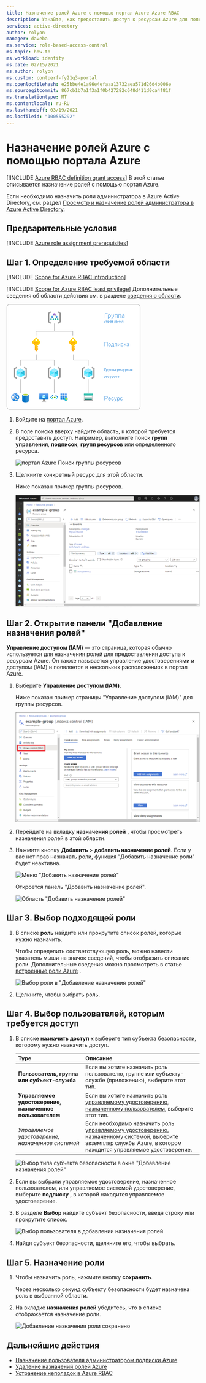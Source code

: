 ```yaml
---
title: Назначение ролей Azure с помощью портал Azure Azure RBAC
description: Узнайте, как предоставить доступ к ресурсам Azure для пользователей, групп, субъектов-служб или управляемых удостоверений с помощью портал Azure и управления доступом на основе ролей Azure (Azure RBAC).
services: active-directory
author: rolyon
manager: daveba
ms.service: role-based-access-control
ms.topic: how-to
ms.workload: identity
ms.date: 02/15/2021
ms.author: rolyon
ms.custom: contperf-fy21q3-portal
ms.openlocfilehash: e25bbe4e1a96e4efaaa13732aea571d26d4b006e
ms.sourcegitcommit: 867cb1b7a1f3a1f0b427282c648d411d0ca4f81f
ms.translationtype: MT
ms.contentlocale: ru-RU
ms.lasthandoff: 03/19/2021
ms.locfileid: "100555292"
---
```

# <a name="assign-azure-roles-using-the-azure-portal"></a>Назначение ролей Azure с помощью портала Azure

[!INCLUDE [Azure RBAC definition grant access](../../includes/role-based-access-control/definition-grant.md)] В этой статье описывается назначение ролей с помощью портал Azure.

Если необходимо назначить роли администратора в Azure Active Directory, см. раздел [Просмотр и назначение ролей администратора в Azure Active Directory](../active-directory/roles/manage-roles-portal.md).

## <a name="prerequisites"></a>Предварительные условия

[!INCLUDE [Azure role assignment prerequisites](../../includes/role-based-access-control/prerequisites-role-assignments.md)]

## <a name="step-1-identify-the-needed-scope"></a>Шаг 1. Определение требуемой области

[!INCLUDE [Scope for Azure RBAC introduction](../../includes/role-based-access-control/scope-intro.md)]

[!INCLUDE [Scope for Azure RBAC least privilege](../../includes/role-based-access-control/scope-least.md)] Дополнительные сведения об области действия см. в разделе [сведения о области](scope-overview.md).

![Уровни области для Azure RBAC](../../includes/role-based-access-control/media/scope-levels.png)

1. Войдите на [портал Azure](https://portal.azure.com).

1. В поле поиска вверху найдите область, к которой требуется предоставить доступ. Например, выполните поиск **групп управления**, **подписок**, **групп ресурсов** или определенного ресурса.

    ![портал Azure Поиск группы ресурсов](./media/shared/rg-portal-search.png)

1. Щелкните конкретный ресурс для этой области.

    Ниже показан пример группы ресурсов.

    ![Общие сведения о группе ресурсов](./media/shared/rg-overview.png)

## <a name="step-2-open-the-add-role-assignment-pane"></a>Шаг 2. Открытие панели "Добавление назначения ролей"

**Управление доступом (IAM)** — это страница, которая обычно используется для назначения ролей для предоставления доступа к ресурсам Azure. Он также называется управление удостоверениями и доступом (IAM) и появляется в нескольких расположениях в портал Azure.

1. Выберите **Управление доступом (IAM)**.

    Ниже показан пример страницы "Управление доступом (IAM)" для группы ресурсов.

    ![Страница управления доступом (IAM) для группы ресурсов](./media/shared/rg-access-control.png)

1. Перейдите на вкладку **назначения ролей** , чтобы просмотреть назначения ролей в этой области.

1. Нажмите кнопку **Добавить**  >  **добавить назначение ролей**.
   Если у вас нет прав назначать роли, функция "Добавить назначение роли" будет неактивна.

   ![Меню "Добавить назначение ролей"](./media/shared/add-role-assignment-menu.png)

    Откроется панель "Добавить назначение ролей".

   ![Область "Добавить назначение ролей"](./media/shared/add-role-assignment.png)

## <a name="step-3-select-the-appropriate-role"></a>Шаг 3. Выбор подходящей роли

1. В списке **роль** найдите или прокрутите список ролей, которые нужно назначить.

    Чтобы определить соответствующую роль, можно навести указатель мыши на значок сведений, чтобы отобразить описание роли. Дополнительные сведения можно просмотреть в статье [встроенные роли Azure](built-in-roles.md) .

   ![Выбор роли в "Добавление назначения ролей"](./media/role-assignments-portal/add-role-assignment-role.png)

1. Щелкните, чтобы выбрать роль.

## <a name="step-4-select-who-needs-access"></a>Шаг 4. Выбор пользователей, которым требуется доступ

1. В списке **назначить доступ к** выберите тип субъекта безопасности, которому нужно назначить доступ.

    | Type | Описание |
    | --- | --- |
    | **Пользователь, группа или субъект-служба** | Если вы хотите назначить роль пользователю, группе или субъекту-службе (приложению), выберите этот тип. |
    | **Управляемое удостоверение, назначенное пользователем** | Если вы хотите назначить роль [управляемому удостоверению, назначенному пользователем](../active-directory/managed-identities-azure-resources/overview.md), выберите этот тип. |
    | *Управляемое удостоверение, назначенное системой* | Если необходимо назначить роль [управляемому удостоверению, назначенному системой](../active-directory/managed-identities-azure-resources/overview.md), выберите экземпляр службы Azure, в котором находится управляемое удостоверение. |

   ![Выбор типа субъекта безопасности в окне "Добавление назначения ролей"](./media/role-assignments-portal/add-role-assignment-type.png)

1. Если вы выбрали управляемое удостоверение, назначенное пользователем, или управляемое системой удостоверение, выберите **подписку** , в которой находится управляемое удостоверение.

1. В разделе **Выбор** найдите субъект безопасности, введя строку или прокрутите список.

   ![Выбор пользователя в добавлении назначения ролей](./media/role-assignments-portal/add-role-assignment-user.png)

1. Найдя субъект безопасности, щелкните его, чтобы выбрать.

## <a name="step-5-assign-role"></a>Шаг 5. Назначение роли

1. Чтобы назначить роль, нажмите кнопку **сохранить**.

   Через несколько секунд субъекту безопасности будет назначена роль в выбранной области.

1. На вкладке **назначения ролей** убедитесь, что в списке отображается назначение роли.

    ![Добавление назначения роли сохранено](./media/role-assignments-portal/rg-role-assignments.png)

## <a name="next-steps"></a>Дальнейшие действия

- [Назначение пользователя администратором подписки Azure](role-assignments-portal-subscription-admin.md)
- [Удаление назначений ролей Azure](role-assignments-remove.md)
- [Устранение неполадок в Azure RBAC](troubleshooting.md)
